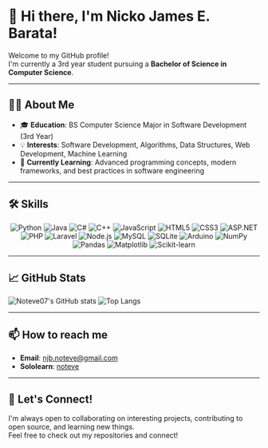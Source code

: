 # 👋 Hi there, I'm Nicko James E. Barata!

Welcome to my GitHub profile!  
I'm currently a 3rd year student pursuing a **Bachelor of Science in Computer Science**.

---

## 🧑‍💻 About Me

- 🎓 **Education**: BS Computer Science Major in Software Development (3rd Year)
- 💡 **Interests**: Software Development, Algorithms, Data Structures, Web Development, Machine Learning
- 🌱 **Currently Learning**: Advanced programming concepts, modern frameworks, and best practices in software engineering

---

## 🛠️ Skills

<div align="center">
  <!-- programming languages -->
  <img src="https://img.shields.io/badge/Python-3776AB?style=for-the-badge&logo=python&logoColor=white" alt="Python" />
  <img src="https://img.shields.io/badge/Java-ED8B00?style=for-the-badge&logo=java&logoColor=white" alt="Java" />
  <img src="https://img.shields.io/badge/C%23-239120?style=for-the-badge&logo=c-sharp&logoColor=white" alt="C#" />
  <img src="https://img.shields.io/badge/C++-00599C?style=for-the-badge&logo=c%2B%2B&logoColor=white" alt="C++" />
  <img src="https://img.shields.io/badge/JavaScript-F7DF1E?style=for-the-badge&logo=javascript&logoColor=black" alt="JavaScript" />

  <!-- web / frameworks -->
  <img src="https://img.shields.io/badge/HTML5-E34F26?style=for-the-badge&logo=html5&logoColor=white" alt="HTML5" />
  <img src="https://img.shields.io/badge/CSS3-1572B6?style=for-the-badge&logo=css3&logoColor=white" alt="CSS3" />
  <img src="https://img.shields.io/badge/ASP.NET-512BD4?style=for-the-badge&logo=dot-net&logoColor=white" alt="ASP.NET" />
  <img src="https://img.shields.io/badge/PHP-777BB4?style=for-the-badge&logo=php&logoColor=white" alt="PHP" />
  <img src="https://img.shields.io/badge/Laravel-FF2D20?style=for-the-badge&logo=laravel&logoColor=white" alt="Laravel" />
  <img src="https://img.shields.io/badge/Node.js-339933?style=for-the-badge&logo=node.js&logoColor=white" alt="Node.js" />

  <!-- databases -->
  <img src="https://img.shields.io/badge/MySQL-4479A1?style=for-the-badge&logo=mysql&logoColor=white" alt="MySQL" />
  <img src="https://img.shields.io/badge/SQLite-003B57?style=for-the-badge&logo=sqlite&logoColor=white" alt="SQLite" />

  <!-- hardware -->
  <img src="https://img.shields.io/badge/Arduino-00979D?style=for-the-badge&logo=arduino&logoColor=white" alt="Arduino" />

  <!-- machine learning / data science -->
  <img src="https://img.shields.io/badge/NumPy-013243?style=for-the-badge&logo=numpy&logoColor=white" alt="NumPy" />
  <img src="https://img.shields.io/badge/Pandas-150458?style=for-the-badge&logo=pandas&logoColor=white" alt="Pandas" />
  <img src="https://img.shields.io/badge/Matplotlib-11557C?style=for-the-badge&logo=matplotlib&logoColor=white" alt="Matplotlib" />
  <img src="https://img.shields.io/badge/Scikitlearn-F7931E?style=for-the-badge&logo=scikit-learn&logoColor=white" alt="Scikit-learn" />
</div>

---

## 📈 GitHub Stats

![Noteve07's GitHub stats](https://github-readme-stats.vercel.app/api?username=noteve07&show_icons=true&theme=github_dark)
![Top Langs](https://github-readme-stats.vercel.app/api/top-langs/?username=noteve07&layout=compact&theme=github_dark)

---

## 📫 How to reach me

- **Email**: [njb.noteve@gmail.com](mailto:njb.noteve12@gmail.com)
- **Sololearn**: [noteve](https://www.sololearn.com/en/profile/20283378)
---

## 🚀 Let's Connect!

I'm always open to collaborating on interesting projects, contributing to open source, and learning new things.  
Feel free to check out my repositories and connect!
